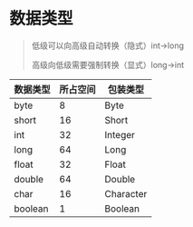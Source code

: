 # 数据类型

> 低级可以向高级自动转换（隐式）int->long
>
> 高级向低级需要强制转换（显式）long->int

| 数据类型 | 所占空间 | 包装类型  |
| -------- | -------- | --------- |
| byte     | 8        | Byte      |
| short    | 16       | Short     |
| int      | 32       | Integer   |
| long     | 64       | Long      |
| float    | 32       | Float     |
| double   | 64       | Double    |
| char     | 16       | Character |
| boolean  | 1        | Boolean   |